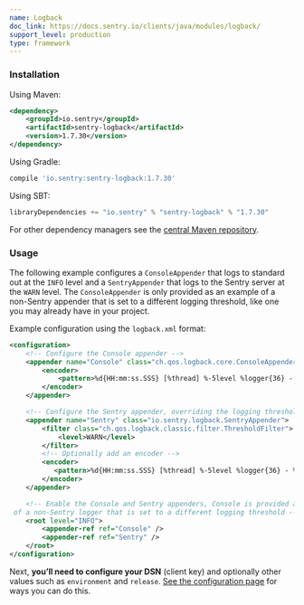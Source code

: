 ```yaml
---
name: Logback
doc_link: https://docs.sentry.io/clients/java/modules/logback/
support_level: production
type: framework
---
```


### Installation

Using Maven:

```xml
<dependency>
    <groupId>io.sentry</groupId>
    <artifactId>sentry-logback</artifactId>
    <version>1.7.30</version>
</dependency>
```

Using Gradle:

```groovy
compile 'io.sentry:sentry-logback:1.7.30'
```

Using SBT:

```scala
libraryDependencies += "io.sentry" % "sentry-logback" % "1.7.30"
```

For other dependency managers see the [central Maven repository](https://search.maven.org/#artifactdetails%7Cio.sentry%7Csentry-logback%7C1.7.30%7Cjar).

### Usage

The following example configures a `ConsoleAppender` that logs to standard out at the `INFO` level and a `SentryAppender` that logs to the Sentry server at the `WARN` level. The `ConsoleAppender` is only provided as an example of a non-Sentry appender that is set to a different logging threshold, like one you may already have in your project.

Example configuration using the `logback.xml` format:

```xml
<configuration>
    <!-- Configure the Console appender -->
    <appender name="Console" class="ch.qos.logback.core.ConsoleAppender">
        <encoder>
            <pattern>%d{HH:mm:ss.SSS} [%thread] %-5level %logger{36} - %msg%n</pattern>
        </encoder>
    </appender>

    <!-- Configure the Sentry appender, overriding the logging threshold to the WARN level -->
    <appender name="Sentry" class="io.sentry.logback.SentryAppender">
        <filter class="ch.qos.logback.classic.filter.ThresholdFilter">
            <level>WARN</level>
        </filter>
        <!-- Optionally add an encoder -->
        <encoder>
           <pattern>%d{HH:mm:ss.SSS} [%thread] %-5level %logger{36} - %msg%n</pattern>
        </encoder>
    </appender>

    <!-- Enable the Console and Sentry appenders, Console is provided as an example
 of a non-Sentry logger that is set to a different logging threshold -->
    <root level="INFO">
        <appender-ref ref="Console" />
        <appender-ref ref="Sentry" />
    </root>
</configuration>
```

Next, **you’ll need to configure your DSN** (client key) and optionally other values such as `environment` and `release`. [See the configuration page](/clients/java/config/#setting-the-dsn) for ways you can do this.

<!-- TODO-ADD-VERIFICATION-EXAMPLE -->
